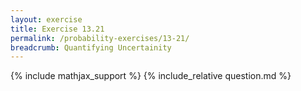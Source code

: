 ```yaml
---
layout: exercise
title: Exercise 13.21
permalink: /probability-exercises/13-21/
breadcrumb: Quantifying Uncertainity
---
```


{% include mathjax_support %}
{% include_relative question.md %}
